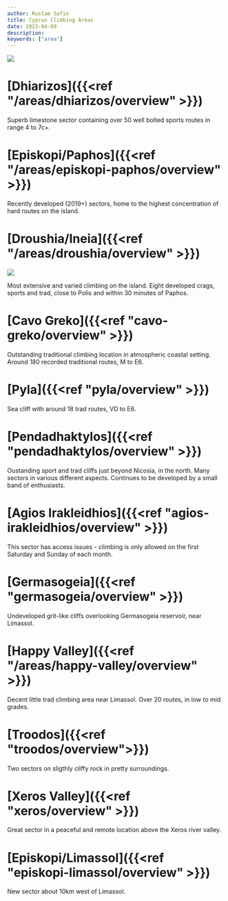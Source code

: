 ```yaml
---
author: Rustam Safin
title: Cyprus Climbing Areas
date: 2023-04-09
description:
keywords: ["area"]
---
```


![](/map.png)

# [Dhiarizos]({{<ref "/areas/dhiarizos/overview" >}})

Superb limestone sector containing over 50 well bolted sports routes in range 4 to 7c+.

# [Episkopi/Paphos]({{<ref "/areas/episkopi-paphos/overview" >}})

Recently developed (2019+) sectors, home to the highest concentration of hard routes on the island.

# [Droushia/Ineia]({{<ref "/areas/droushia/overview" >}})

![](/gerakopetra.jpg)

Most extensive and varied climbing on the island. Eight developed crags, sports and trad, close to Polis and within 30 minutes of Paphos.

# [Cavo Greko]({{<ref "cavo-greko/overview" >}})

Outstanding traditional climbing location in atmospheric coastal setting. Around 180 recorded traditional routes, M to E6.

# [Pyla]({{<ref "pyla/overview" >}})

Sea cliff with around 18 trad routes, VD to E6.

# [Pendadhaktylos]({{<ref "pendadhaktylos/overview" >}})

Oustanding sport and trad cliffs just beyond Nicosia, in the north. Many sectors in various different aspects. Continues to be developed by a small band of enthusiasts.

# [Agios Irakleidhios]({{<ref "agios-irakleidhios/overview" >}})

This sector has access issues - climbing is only allowed on the first Saturday and Sunday of each month.

# [Germasogeia]({{<ref "germasogeia/overview" >}})

Undeveloped grit-like cliffs overlooking Germasogeia reservoir, near Limassol.

# [Happy Valley]({{<ref "/areas/happy-valley/overview" >}})

Decent little trad climbing area near Limassol. Over 20 routes, in low to mid grades.

# [Troodos]({{<ref "troodos/overview">}})

Two sectors on sligthly cliffy rock in pretty surroundings.

# [Xeros Valley]({{<ref "xeros/overview" >}})

Great sector in a peaceful and remote location above the Xeros river valley.

# [Episkopi/Limassol]({{<ref "episkopi-limassol/overview" >}})

New sector about 10km west of Limassol.